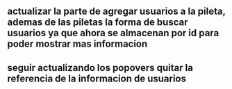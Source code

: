 ## actualizar la parte de agregar usuarios a la pileta, ademas de las piletas la forma de buscar usuarios ya que ahora se almacenan por id  para poder mostrar mas informacion


## seguir actualizando los popovers quitar la referencia de la informacion de usuarios